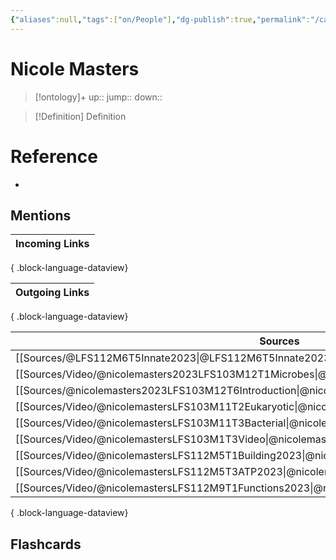 ```yaml
---
{"aliases":null,"tags":["on/People"],"dg-publish":true,"permalink":"/cards/nicole-masters/","dgPassFrontmatter":true}
---
```


# Nicole Masters

> [!ontology]+
> up:: 
> jump:: 
> down:: 

> [!Definition] Definition

# Reference

- 

## Mentions

| Incoming Links |
| -------------- |

{ .block-language-dataview}

| Outgoing Links |
| -------------- |

{ .block-language-dataview}

| Sources                                                                                             |
| --------------------------------------------------------------------------------------------------- |
| [[Sources/@LFS112M6T5Innate2023\|@LFS112M6T5Innate2023]]                                         |
| [[Sources/Video/@nicolemasters2023LFS103M12T1Microbes\|@nicolemasters2023LFS103M12T1Microbes]]   |
| [[Sources/@nicolemasters2023LFS103M12T6Introduction\|@nicolemasters2023LFS103M12T6Introduction]] |
| [[Sources/Video/@nicolemastersLFS103M11T2Eukaryotic\|@nicolemastersLFS103M11T2Eukaryotic]]       |
| [[Sources/Video/@nicolemastersLFS103M11T3Bacterial\|@nicolemastersLFS103M11T3Bacterial]]         |
| [[Sources/Video/@nicolemastersLFS103M1T3Video\|@nicolemastersLFS103M1T3Video]]                   |
| [[Sources/Video/@nicolemastersLFS112M5T1Building2023\|@nicolemastersLFS112M5T1Building2023]]     |
| [[Sources/Video/@nicolemastersLFS112M5T3ATP2023\|@nicolemastersLFS112M5T3ATP2023]]               |
| [[Sources/Video/@nicolemastersLFS112M9T1Functions2023\|@nicolemastersLFS112M9T1Functions2023]]   |

{ .block-language-dataview}

## Flashcards